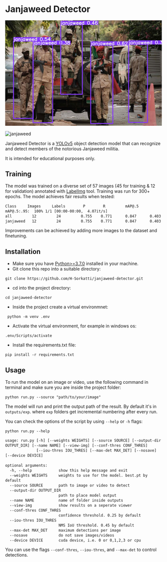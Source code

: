 # Janjaweed Detector


![janjaweed](demo/screenshot0.jpg)
<!-- <img src="demo/screenshot0.jpg"  width=400> -->


![janjaweed](demo/gif_screenshot.gif)
<!-- <img src="demo/gif_screenshot.gif"  width=400> -->


Janjaweed Detector is a [YOLOv5](https://github.com/ultralytics/yolov5) object detection model that can recognize and detect members of the notorious Janjaweed militia.

It is intended for educational purposes only.



## Training
The model was trained on a diverse set of 57 images (45 for training & 12 for validation) annotated with [LabelImg](https://github.com/heartexlabs/labelImg) tool. Training was run for 300+ epochs. The model achieves fair results when tested:

    Class     Images     Labels        P        R         mAP@.5   mAP@.5:.95:  100% 1/1 [00:00-00:00,  4.07it/s]
    all         12         24         0.755    0.771      0.847      0.403
    janjaweed   12         24         0.755    0.771      0.847      0.403

Improvements can be achieved by adding more images to the dataset and finetuning.


## Installation

* Make sure you have [Python>=3.7.0](https://www.python.org/) installed in your machine.
* Git clone this repo into a suitable directory:
```
git clone https://github.com/H-Sorkatti/janjaweed-detector.git
```
*  cd into the project directory:
```
cd janjaweed-detector
```
* Inside the project create a virtual environmnet:
```
 python -m venv .env
```
* Activate the virtual environment, for example in windows os:
```
.env/Scripts/activate
```
* Install the requirements.txt file:
```
pip install -r requirements.txt
```

## Usage

To run the model on an image or video, use the following command in terminal and make sure you are inside the project folder:
```
python run.py --source "path/to/your/image"
```
The model will run and print the output path of the result. By default it's in `outputs/exp`.
where `exp` folders get incremental numbering after every run.

You can check the options of the script by using `--help` or `-h` flags:
```
python run.py --help
```

```
usage: run.py [-h] [--weights WEIGHTS] [--source SOURCE] [--output-dir OUTPUT_DIR] [--name NAME] [--view-img] [--conf-thres CONF_THRES]
              [--iou-thres IOU_THRES] [--max-det MAX_DET] [--nosave] [--device DEVICE]

optional arguments:
  -h, --help            show this help message and exit
  --weights WEIGHTS     weights to use for the model. best.pt by default
  --source SOURCE       path to image or video to detect
  --output-dir OUTPUT_DIR
                        path to place model output
  --name NAME           name of folder inside outputs
  --view-img            show results on a seperate viewer
  --conf-thres CONF_THRES
                        confidence threshold. 0.25 by default
  --iou-thres IOU_THRES
                        NMS IoU threshold. 0.45 by default
  --max-det MAX_DET     maximum detections per image
  --nosave              do not save images/videos
  --device DEVICE       cuda device, i.e. 0 or 0,1,2,3 or cpu

```

You can use the flags `--conf-thres`, `--iou-thres`, and `--max-det` to control detections.
